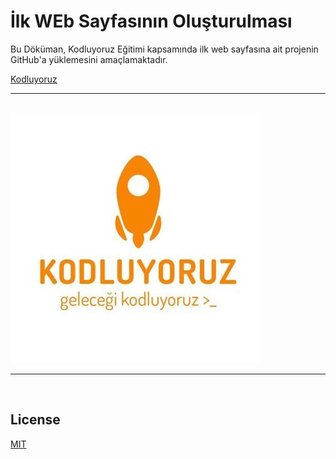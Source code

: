 # İlk WEb Sayfasının Oluşturulması

<!-- Bu kısımda gerekli açıklamalar yer almaktadır. -->
Bu Döküman, Kodluyoruz Eğitimi kapsamında ilk web sayfasına ait projenin GitHub'a yüklemesini amaçlamaktadır.
<!-- Bu kısımda Kodluyoruz'a ait web sayfası linki bulunuyor. -->
<ins>[Kodluyoruz](https://www.kodluyoruz.org)</ins>

<!-- Bu kısımda Kodluyoruz'un Logosu bulunuyor -->
***
<br>![Kodluyoruz Logo](https://raw.githubusercontent.com/Kodluyoruz/taskforce/git/git/markdown-nedir-nasil-kullaniriz-/figures/kodluyoruz_logo.jpg)
***
<br>

<!-- Bu kısımda GitHub Lisans'ı mevcuttur. -->
## License

[MIT](https://choosealicense.com/)
